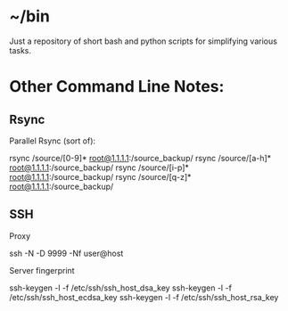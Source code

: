 ~/bin
=====

Just a repository of short bash and python scripts for simplifying various tasks.



Other Command Line Notes:
========================

Rsync
-----

Parallel Rsync (sort of):

  rsync /source/[0-9]* root@1.1.1.1:/source_backup/
  rsync /source/[a-h]* root@1.1.1.1:/source_backup/
  rsync /source/[i-p]* root@1.1.1.1:/source_backup/
  rsync /source/[q-z]* root@1.1.1.1:/source_backup/


SSH
---

Proxy

  ssh -N -D 9999 -Nf user@host

Server fingerprint

  ssh-keygen -l -f /etc/ssh/ssh_host_dsa_key
  ssh-keygen -l -f /etc/ssh/ssh_host_ecdsa_key
  ssh-keygen -l -f /etc/ssh/ssh_host_rsa_key

